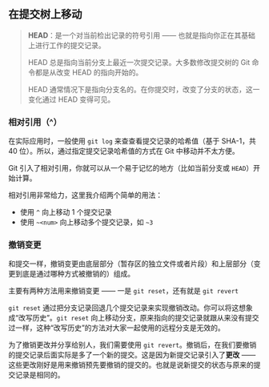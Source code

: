 ## 在提交树上移动

> **HEAD**：是一个对当前检出记录的符号引用 —— 也就是指向你正在其基础上进行工作的提交记录。
>
> HEAD 总是指向当前分支上最近一次提交记录。大多数修改提交树的 Git 命令都是从改变 HEAD 的指向开始的。
>
> HEAD 通常情况下是指向分支名的。在你提交时，改变了分支的状态，这一变化通过 HEAD 变得可见。

### 相对引用（^）

在实际应用时，一般使用 `git log` 来查查看提交记录的哈希值（基于 SHA-1，共 40 位）。所以，通过指定提交记录哈希值的方式在 Git 中移动并不太方便。

Git 引入了相对引用，你就可以从一个易于记忆的地方（比如当前分支或 `HEAD`）开始计算。

相对引用非常给力，这里我介绍两个简单的用法：

- 使用 `^` 向上移动 1 个提交记录
- 使用 `~<num>` 向上移动多个提交记录，如 `~3`

### 撤销变更

和提交一样，撤销变更由底层部分（暂存区的独立文件或者片段）和上层部分（变更到底是通过哪种方式被撤销的）组成。

主要有两种方法用来撤销变更 —— 一是 `git reset`，还有就是 `git revert`

`git reset` 通过把分支记录回退几个提交记录来实现撤销改动。你可以将这想象成“改写历史”。`git reset` 向上移动分支，原来指向的提交记录就跟从来没有提交过一样，这种“改写历史”的方法对大家一起使用的远程分支是无效的。

为了撤销更改并分享给别人，我们需要使用 `git revert`。撤销后，在我们要撤销的提交记录后面实际是多了一个新的提交。这是因为新提交记录引入了**更改** —— 这些更改刚好是用来撤销预先要撤销的提交的。也就是说新提交的状态与原来的提交记录是相同的。


